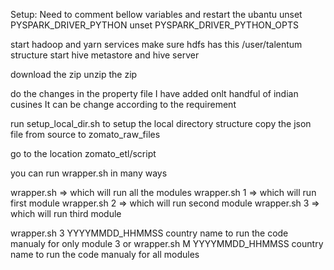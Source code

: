 Setup: 
Need to comment bellow variables and restart the ubantu
unset PYSPARK_DRIVER_PYTHON
unset PYSPARK_DRIVER_PYTHON_OPTS

start hadoop and yarn services make sure hdfs has this /user/talentum structure
start hive metastore and hive server

download the zip
unzip the zip

do the changes in the property file
I have added onlt handful of indian cusines It can be change according to the requirement

run setup_local_dir.sh to setup the local directory structure
copy the json file from source to zomato_raw_files

go to the location zomato_etl/script

you can run wrapper.sh in many ways

wrapper.sh => which will run all the modules
wrapper.sh 1 => which will run first module
wrapper.sh 2 => which will run second module
wrapper.sh 3 => which will run third module

wrapper.sh 3 YYYYMMDD_HHMMSS country name to run the code manualy for only module 3
or 
wrapper.sh M YYYYMMDD_HHMMSS country name to run the code manualy for all modules

